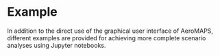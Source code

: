 # Example

In addition to the direct use of the graphical user interface of AeroMAPS, different examples are provided for 
achieving more complete scenario analyses using Jupyter notebooks.

```{tableofcontents}
```